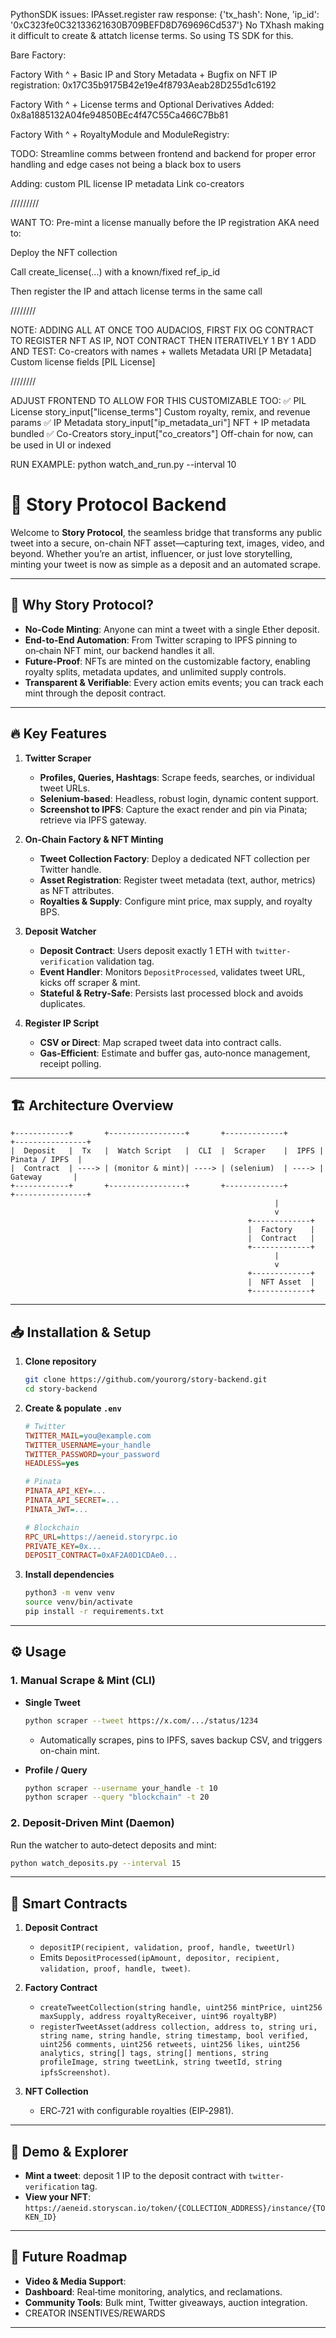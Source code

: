 PythonSDK issues:
IPAsset.register raw response: {'tx_hash': None, 'ip_id': '0xC323fe0C32133621630B709BEFD8D769696Cd537'}
No TXhash making it difficult to create & attatch license terms. So using TS SDK for this.

Bare Factory:


Factory With ^ + Basic IP and Story Metadata + Bugfix on NFT IP registration:
0x17C35b9175B42e19e4f8793Aeab28D255d1c6192

Factory With ^ + License terms and Optional Derivatives Added:
0x8a1885132A04fe94850BEc4f47C55Ca466C7Bb81

Factory With ^ + RoyaltyModule and ModuleRegistry:


TODO:
Streamline comms between frontend and backend for proper error handling and edge cases not being a black box to users

Adding:
custom PIL license
IP metadata
Link co-creators 

/////////

WANT TO:
Pre-mint a license manually before the IP registration
AKA need to:

Deploy the NFT collection

Call create_license(...) with a known/fixed ref_ip_id

Then register the IP and attach license terms in the same call

////////

NOTE:
ADDING ALL AT ONCE TOO AUDACIOS, FIRST FIX OG CONTRACT TO REGISTER NFT AS IP, NOT CONTRACT
THEN ITERATIVELY 1 BY 1 ADD AND TEST:
Co-creators with names + wallets
Metadata URI [P Metadata]
Custom license fields [PIL License]

////////

ADJUST FRONTEND TO ALLOW FOR THIS CUSTOMIZABLE TOO:
✅ PIL License	story_input["license_terms"]	Custom royalty, remix, and revenue params
✅ IP Metadata	story_input["ip_metadata_uri"]	NFT + IP metadata bundled
✅ Co-Creators	story_input["co_creators"]	Off-chain for now, can be used in UI or indexed

RUN EXAMPLE:
python watch_and_run.py --interval 10



# 🌟 Story Protocol Backend

Welcome to **Story Protocol**, the seamless bridge that transforms any public tweet into a secure, on-chain NFT asset—capturing text, images, video, and beyond. Whether you’re an artist, influencer, or just love storytelling, minting your tweet is now as simple as a deposit and an automated scrape.

---

## 🚀 Why Story Protocol?

- **No-Code Minting**: Anyone can mint a tweet with a single Ether deposit.
- **End-to-End Automation**: From Twitter scraping to IPFS pinning to on‑chain NFT mint, our backend handles it all.
- **Future‑Proof**: NFTs are minted on the customizable factory, enabling royalty splits, metadata updates, and unlimited supply controls.
- **Transparent & Verifiable**: Every action emits events; you can track each mint through the deposit contract.

---

## 🔥 Key Features

1. **Twitter Scraper**  
   - **Profiles, Queries, Hashtags**: Scrape feeds, searches, or individual tweet URLs.  
   - **Selenium‑based**: Headless, robust login, dynamic content support.  
   - **Screenshot to IPFS**: Capture the exact render and pin via Pinata; retrieve via IPFS gateway.

2. **On‑Chain Factory & NFT Minting**  
   - **Tweet Collection Factory**: Deploy a dedicated NFT collection per Twitter handle.  
   - **Asset Registration**: Register tweet metadata (text, author, metrics) as NFT attributes.  
   - **Royalties & Supply**: Configure mint price, max supply, and royalty BPS.

3. **Deposit Watcher**  
   - **Deposit Contract**: Users deposit exactly 1 ETH with `twitter-verification` validation tag.  
   - **Event Handler**: Monitors `DepositProcessed`, validates tweet URL, kicks off scraper & mint.  
   - **Stateful & Retry‑Safe**: Persists last processed block and avoids duplicates.

4. **Register IP Script**  
   - **CSV or Direct**: Map scraped tweet data into contract calls.  
   - **Gas‑Efficient**: Estimate and buffer gas, auto‑nonce management, receipt polling.

---

## 🏗 Architecture Overview

```
+------------+       +-----------------+       +-------------+       +----------------+
|  Deposit   |  Tx   |  Watch Script   |  CLI  |  Scraper    |  IPFS | Pinata / IPFS  |
|  Contract  | ----> | (monitor & mint)| ----> | (selenium)  | ----> |  Gateway       |
+------------+       +-----------------+       +-------------+       +----------------+
                                                           |
                                                           v
                                                     +-------------+
                                                     |  Factory    |
                                                     |  Contract   |
                                                     +-------------+
                                                           |
                                                           v
                                                     +-------------+
                                                     |  NFT Asset  |
                                                     +-------------+
```

---

## 📥 Installation & Setup

1. **Clone repository**  
   ```bash
   git clone https://github.com/yourorg/story-backend.git
   cd story-backend
   ```

2. **Create & populate `.env`**  
   ```ini
   # Twitter
   TWITTER_MAIL=you@example.com
   TWITTER_USERNAME=your_handle
   TWITTER_PASSWORD=your_password
   HEADLESS=yes

   # Pinata
   PINATA_API_KEY=...
   PINATA_API_SECRET=...
   PINATA_JWT=...

   # Blockchain
   RPC_URL=https://aeneid.storyrpc.io
   PRIVATE_KEY=0x...
   DEPOSIT_CONTRACT=0xAF2A0D1CDAe0...
   ```

3. **Install dependencies**  
   ```bash
   python3 -m venv venv
   source venv/bin/activate
   pip install -r requirements.txt
   ```

---

## ⚙️ Usage

### 1. Manual Scrape & Mint (CLI)

- **Single Tweet**  
  ```bash
  python scraper --tweet https://x.com/.../status/1234
  ```
  - Automatically scrapes, pins to IPFS, saves backup CSV, and triggers on-chain mint.

- **Profile / Query**  
  ```bash
  python scraper --username your_handle -t 10
  python scraper --query "blockchain" -t 20
  ```

### 2. Deposit‑Driven Mint (Daemon)

Run the watcher to auto‑detect deposits and mint:

```bash
python watch_deposits.py --interval 15
```

---

## 📜 Smart Contracts

1. **Deposit Contract**  
   - `depositIP(recipient, validation, proof, handle, tweetUrl)`  
   - Emits `DepositProcessed(ipAmount, depositor, recipient, validation, proof, handle, tweet)`.

2. **Factory Contract**  
   - `createTweetCollection(string handle, uint256 mintPrice, uint256 maxSupply, address royaltyReceiver, uint96 royaltyBP)`  
   - `registerTweetAsset(address collection, address to, string uri, string name, string handle, string timestamp, bool verified, uint256 comments, uint256 retweets, uint256 likes, uint256 analytics, string[] tags, string[] mentions, string profileImage, string tweetLink, string tweetId, string ipfsScreenshot)`.

3. **NFT Collection**  
   - ERC‑721 with configurable royalties (EIP‑2981).

---

## 🎉 Demo & Explorer

- **Mint a tweet**: deposit 1 IP to the deposit contract with `twitter-verification` tag.
- **View your NFT**:  
  `https://aeneid.storyscan.io/token/{COLLECTION_ADDRESS}/instance/{TOKEN_ID}`

---

## 🌟 Future Roadmap

- **Video & Media Support**: 
- **Dashboard**: Real‑time monitoring, analytics, and reclamations.  
- **Community Tools**: Bulk mint, Twitter giveaways, auction integration.
- CREATOR INSENTIVES/REWARDS

---
